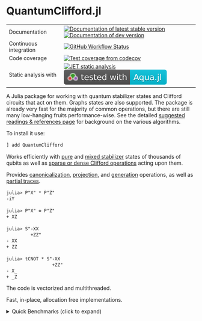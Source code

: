 # QuantumClifford.jl

<table>
    <tr>
        <td>Documentation</td>
        <td>
            <a href="https://quantumsavory.github.io/QuantumClifford.jl/stable"><img src="https://img.shields.io/badge/docs-stable-blue.svg" alt="Documentation of latest stable version"></a>
            <a href="https://quantumsavory.github.io/QuantumClifford.jl/dev"><img src="https://img.shields.io/badge/docs-dev-blue.svg" alt="Documentation of dev version"></a>
        </td>
    </tr><tr></tr>
    <tr>
        <td>Continuous integration</td>
        <td>
            <a href="https://github.com/QuantumSavory/QuantumClifford.jl/actions?query=workflow%3ACI+branch%3Amaster"><img src="https://img.shields.io/github/actions/workflow/status/QuantumSavory/QuantumClifford.jl/ci.yml?branch=master" alt="GitHub Workflow Status"></a>
        </td>
    </tr><tr></tr>
    <tr>
        <td>Code coverage</td>
        <td>
            <a href="https://codecov.io/gh/QuantumSavory/QuantumClifford.jl"><img src="https://img.shields.io/codecov/c/gh/QuantumSavory/QuantumClifford.jl?label=codecov" alt="Test coverage from codecov"></a>
        </td>
    </tr><tr></tr>
    <tr>
        <td>Static analysis with</td>
        <td>
            <a href="https://github.com/aviatesk/JET.jl"><img src="https://img.shields.io/badge/JET.jl-%E2%9C%88%EF%B8%8F-9cf" alt="JET static analysis"></a>
            <a href="https://github.com/JuliaTesting/Aqua.jl"><img src="https://raw.githubusercontent.com/JuliaTesting/Aqua.jl/master/badge.svg" alt="Aqua QA"></a>
        </td>
    </tr>
</table>


A Julia package for working with quantum stabilizer states and Clifford circuits
that act on them. Graphs states are also supported. The package is already very fast for the majority of common operations, but there are still many low-hanging fruits performance-wise. See the detailed [suggested readings & references page](https://quantumsavory.github.io/QuantumClifford.jl/dev/references/#Suggested-reading) for background on the various algorithms.

To install it use:

```julia
] add QuantumClifford
```

Works efficiently with
[pure](https://quantumsavory.github.io/QuantumClifford.jl/dev/manual/#Stabilizers-1) and
[mixed stabilizer](https://quantumsavory.github.io/QuantumClifford.jl/dev/mixed/#Mixed-Stabilizer-States-1)
states of thousands of qubits
as well as
[sparse or dense Clifford operations](https://quantumsavory.github.io/QuantumClifford.jl/dev/manual/#Clifford-Operators-1)
acting upon them.

Provides
[canonicalization](https://quantumsavory.github.io/QuantumClifford.jl/dev/manual/#Canonicalization-of-Stabilizers-1),
[projection](https://quantumsavory.github.io/QuantumClifford.jl/dev/manual/#Projective-Measurements-1), and
[generation](https://quantumsavory.github.io/QuantumClifford.jl/dev/manual/#Generating-a-Pauli-Operator-with-Stabilizer-Generators-1) operations,
as well as
[partial traces](https://quantumsavory.github.io/QuantumClifford.jl/dev/manual/#Partial-Traces-1).

```jldoctest
julia> P"X" * P"Z"
-iY

julia> P"X" ⊗ P"Z"
+ XZ

julia> S"-XX
         +ZZ"
- XX
+ ZZ

julia> tCNOT * S"-XX
                 +ZZ"
- X_
+ _Z
```

The code is vectorized and multithreaded.

Fast, in-place, allocation free implementations.

<details>
    <summary>Quick Benchmarks (click to expand)</summary>

#### Comparison against other Clifford simulators

The only other simulator of similar performance I know of is [Stim](https://github.com/quantumlib/Stim). In particular, Stim implements convenient tracking of Pauli frames, that makes simulating the performance of error correcting codes blazingly fast (which are possible in QuantumClifford.jl, but no convenient interface is provided for that yet).

The "low level" functionality is of similar performance in Stim and QuantumClifford but different tradeoffs are made at the higher levels: to multiply in-place 1M-qubit Pauli operators Stim needs 16μs while QuantumClifford.jl needs 14μs. The difference is inconsequential and depends on compilers and hardware.

Of note is that Stim achieved this performance through high-quality C++ SIMD code of significant sophistication, while QuantumClifford.jl is implemented in pure Julia.

#### Multiplying two 1 gigaqubit Paulis in 13 ms

```jldoctest
julia> a = random_pauli(1_000_000_000);
julia> b = random_pauli(1_000_000_000);
julia> @benchmark QuantumClifford.mul_left!(a,b)
BenchmarkTools.Trial: 373 samples with 1 evaluation.
 Range (min … max):  13.209 ms …  14.304 ms  ┊ GC (min … max): 0.00% … 0.00%
 Time  (median):     13.355 ms               ┊ GC (median):    0.00%
 Time  (mean ± σ):   13.427 ms ± 173.503 μs  ┊ GC (mean ± σ):  0.00% ± 0.00%

 Memory estimate: 0 bytes, allocs estimate: 0.
```

#### Canonicalization of a random 1000-qubit stabilizer in 9 ms

```jldoctest
julia> @benchmark canonicalize!(s) setup=(s=random_stabilizer(1000))
BenchmarkTools.Trial: 6 samples with 1 evaluation.
 Range (min … max):  8.516 ms …  8.614 ms  ┊ GC (min … max): 0.00% … 0.00%
 Time  (median):     8.536 ms              ┊ GC (median):    0.00%
 Time  (mean ± σ):   8.550 ms ± 35.883 μs  ┊ GC (mean ± σ):  0.00% ± 0.00%

 Memory estimate: 0 bytes, allocs estimate: 0.
```

#### Dense tableaux multiplication (tensor product of 500 CNOT gates acting 1000 qubits) in 17 ms

```jldoctest
julia> @benchmark apply!(s, gate) setup=(s=random_stabilizer(1000); gate=tensor_pow(tCNOT,500))
BenchmarkTools.Trial: 6 samples with 1 evaluation.
 Range (min … max):  16.879 ms … 17.064 ms  ┊ GC (min … max): 0.00% … 0.00%
 Time  (median):     17.010 ms              ┊ GC (median):    0.00%
 Time  (mean ± σ):   16.997 ms ± 63.050 μs  ┊ GC (mean ± σ):  0.00% ± 0.00%

 Memory estimate: 800 bytes, allocs estimate: 4.
```

#### Sparse gate application to only specified qubits in a 1000 qubit tableau in 3 μs

```jldoctest
julia> @benchmark apply!(s, sCNOT(32,504)) setup=(s=random_stabilizer(1000))
BenchmarkTools.Trial: 6 samples with 8 evaluations.
 Range (min … max):  2.867 μs …   3.228 μs  ┊ GC (min … max): 0.00% … 0.00%
 Time  (median):     3.043 μs               ┊ GC (median):    0.00%
 Time  (mean ± σ):   3.049 μs ± 119.106 ns  ┊ GC (mean ± σ):  0.00% ± 0.00%

 Memory estimate: 0 bytes, allocs estimate: 0.
```

#### Measuring a dense 1000 qubit Pauli operator in 18 μs

```jldoctest
julia> s=random_destabilizer(1000); p=random_pauli(1000);

julia> @benchmark project!(_s,_p) setup=(_s=copy(s);_p=copy(p)) evals=1
BenchmarkTools.Trial: 10000 samples with 1 evaluation.
 Range (min … max):  17.753 μs … 39.444 μs  ┊ GC (min … max): 0.00% … 0.00%
 Time  (median):     21.971 μs              ┊ GC (median):    0.00%
 Time  (mean ± σ):   21.893 μs ±  2.234 μs  ┊ GC (mean ± σ):  0.00% ± 0.00%

 Memory estimate: 480 bytes, allocs estimate: 4.
```

#### Measuring a single qubit in a 1000 qubit tableau in 15 μs

```jldoctest
julia> s=MixedDestabilizer(random_destabilizer(1000));

julia> @benchmark projectY!(_s,42) setup=(_s=copy(s)) evals=1
BenchmarkTools.Trial: 10000 samples with 1 evaluation.
 Range (min … max):  15.379 μs … 37.630 μs  ┊ GC (min … max): 0.00% … 0.00%
 Time  (median):     16.912 μs              ┊ GC (median):    0.00%
 Time  (mean ± σ):   17.120 μs ±  1.335 μs  ┊ GC (mean ± σ):  0.00% ± 0.00%

 Memory estimate: 464 bytes, allocs estimate: 5.
```

Benchmarks executed on a single thread on Ryzen Zen4 16-core CPU:

```
julia> versioninfo()
Julia Version 1.9.1
Commit 147bdf428cd (2023-06-07 08:27 UTC)
Platform Info:
  OS: Linux (x86_64-linux-gnu)
  CPU: 32 × AMD Ryzen 9 7950X 16-Core Processor
  WORD_SIZE: 64
  LIBM: libopenlibm
  LLVM: libLLVM-14.0.6 (ORCJIT, znver3)
  Threads: 1 on 32 virtual cores
```

More detailed benchmarks can be seen at [github.com/QuantumSavory/QuantumCliffordBenchmarksLog](https://github.com/QuantumSavory/QuantumCliffordBenchmarksLog).
</details>

